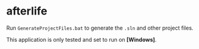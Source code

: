 # afterlife

Run `GenerateProjectFiles.bat` to generate the `.sln` and other project files.

This application is only tested and set to run on **[Windows]**.
